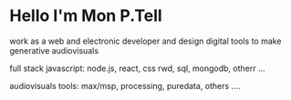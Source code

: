 
# Hello I'm Mon P.Tell


work as a web and electronic developer 
and design digital tools to make generative audiovisuals

full stack javascript: node.js, react, css rwd, sql, mongodb, otherr ...

audiovisuals tools: max/msp, processing, puredata, others ....

<!--
**monhh/monhh** is a ✨ _special_ ✨ repository because its `README.md` (this file) appears on your GitHub profile.

Here are some ideas to get you started:

- 🔭 I’m currently working on ...
- 🌱 I’m currently learning ...
- 👯 I’m looking to collaborate on ...
- 🤔 I’m looking for help with ...
- 💬 Ask me about ...
- 📫 How to reach me: ...
- 😄 Pronouns: ...
- ⚡ Fun fact: ...
-->
